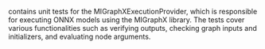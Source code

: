 contains unit tests for the MIGraphXExecutionProvider, which is responsible for executing ONNX models using the MIGraphX library. The tests cover various functionalities such as verifying outputs, checking graph inputs and initializers, and evaluating node arguments.